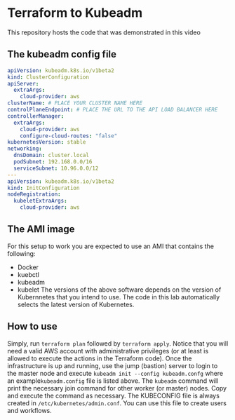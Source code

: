 # Terraform to Kubeadm
This repository hosts the code that was demonstrated in this video
## The kubeadm config file
```yaml
apiVersion: kubeadm.k8s.io/v1beta2
kind: ClusterConfiguration
apiServer:
  extraArgs:
    cloud-provider: aws
clusterName: # PLACE YOUR CLUSTER NAME HERE 
controlPlaneEndpoint: # PLACE THE URL TO THE API LOAD BALANCER HERE
controllerManager:
  extraArgs:
    cloud-provider: aws
    configure-cloud-routes: "false"
kubernetesVersion: stable
networking:
  dnsDomain: cluster.local
  podSubnet: 192.168.0.0/16
  serviceSubnet: 10.96.0.0/12
---
apiVersion: kubeadm.k8s.io/v1beta2
kind: InitConfiguration
nodeRegistration:
  kubeletExtraArgs:
    cloud-provider: aws
```
## The AMI image
For this setup to work you are expected to use an AMI that contains the following:
* Docker
* kuebctl
* kubeadm
* kubelet
The versions of the above software depends on the version of Kubernnetes that you intend to use. The code in this lab automatically selects the latest version of Kubernetes.
## How to use
Simply, run `terraform plan` followed by `terraform apply`. Notice that you will need a valid AWS account with administrative privileges (or at least is allowed to execute the actions in the Terraform code). Once the infrastructure is up and running, use the jump (bastion) server to login to the master node and execute `kubeadm init --config kubeadm.confg` where an example`kubeadm.config` file is listed above. The `kubeadm` command will print the necessary join command for other worker (or master) nodes. Copy and execute the command as necessary. The KUBECONFIG file is always created in `/etc/kubernetes/admin.conf`. You can use this file to create users and workflows.